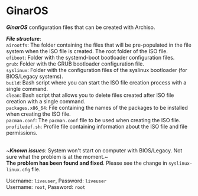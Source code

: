 # GinarOS
*__GinarOS__* configuration files that can be created with Archiso.

*__File structure__*:<br />
`airootfs`: The folder containing the files that will be pre-populated in the file system when the ISO file is created. The root folder of the ISO file.<br />
`efiboot`: Folder with the systemd-boot bootloader configuration files.<br />
`grub`: Folder with the GRUB bootloader configuration file.<br />
`syslinux`: Folder with the configuration files of the syslinux bootloader (for BIOS/Legacy systems).<br />
`build`: Bash script where you can start the ISO file creation process with a single command.<br />
`clean`: Bash script that allows you to delete files created after ISO file creation with a single command.<br />
`packages.x86_64`: File containing the names of the packages to be installed when creating the ISO file.<br />
`pacman.conf`: The `pacman.conf` file to be used when creating the ISO file.<br />
`profiledef.sh`: Profile file containing information about the ISO file and file permissions.<br /><br />

~*__Known issues__:* System won't start on computer with BIOS/Legacy. Not sure what the problem is at the moment.~<br />
**The problem has been found and fixed**. Please see the change in `syslinux-linux.cfg` file. <br />

Username: `liveuser`, Password: `liveuser`<br />
Username: `root`, Password: `root`
